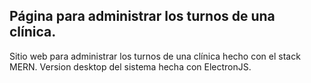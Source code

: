 ## Página para administrar los turnos de una clínica.

Sitio web para administrar los turnos de una clínica hecho con el stack MERN.
Version desktop del sistema hecha con ElectronJS.
